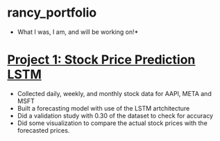 # rancy_portfolio
* What I was, I am, and will be working on!*

# [Project 1: Stock Price Prediction LSTM](https://github.com/RancyChepchirchir/Stock_Price_Prediction_LSTM)

* Collected daily, weekly, and monthly stock data for AAPl, META and MSFT 
* Built a forecasting model with use of the LSTM artchitecture
* Did a validation study with 0.30 of the dataset to check for accuracy
* Did some visualization to compare the actual stock prices with the forecasted prices.
